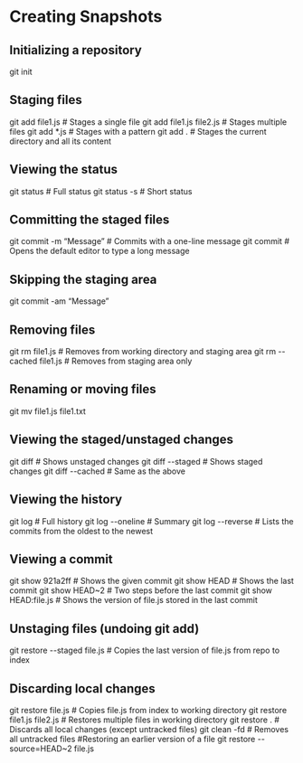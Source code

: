 # Creating Snapshots 
## Initializing a repository
git init 
## Staging files 
git add file1.js # Stages a single file 
git add file1.js file2.js # Stages multiple files
git add *.js # Stages with a pattern
git add . # Stages the current directory and all its content 
## Viewing the status 
git status # Full status 
git status -s # Short status
## Committing the staged files 
git commit -m “Message” # Commits with a one-line message 
git commit # Opens the default editor to type a long message 
## Skipping the staging area 
git commit -am “Message” 
## Removing files
git rm file1.js # Removes from working directory and staging area
git rm --cached file1.js # Removes from staging area only 
## Renaming or moving files 
git mv file1.js file1.txt
## Viewing the staged/unstaged changes 
git diff # Shows unstaged changes
git diff --staged # Shows staged changes 
git diff --cached # Same as the above 
## Viewing the history
git log # Full history 
git log --oneline # Summary 
git log --reverse # Lists the commits from the oldest to the newest 
## Viewing a commit 
git show 921a2ff # Shows the given commit 
git show HEAD # Shows the last commit 
git show HEAD~2 # Two steps before the last commit 
git show HEAD:file.js # Shows the version of file.js stored in the last commit 
## Unstaging files (undoing git add)
git restore --staged file.js # Copies the last version of file.js from repo to index 
## Discarding local changes 
git restore file.js # Copies file.js from index to working directory 
git restore file1.js file2.js # Restores multiple files in working directory 
git restore . # Discards all local changes (except untracked files) 
git clean -fd # Removes all untracked files 
#Restoring an earlier version of a file
git restore --source=HEAD~2 file.js
